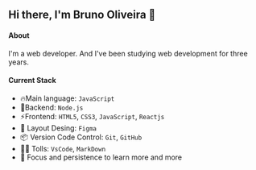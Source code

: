 ## Hi there, I'm Bruno Oliveira 👋

#### About
I'm a web developer. And I've been studying web development for three years.  

#### Current Stack
- 🔥Main language: `JavaScript`
- 📡Backend: `Node.js`
- ⚡️Frontend: `HTML5`, `CSS3`, `JavaScript`, `Reactjs`
- 🎨 Layout Desing: `Figma`
- 📦️ Version Code Control: `Git`, `GitHub`
- 🧑‍💻 Tolls: `VsCode`, `MarkDown`
- 🚀 Focus and persistence to learn more and more
